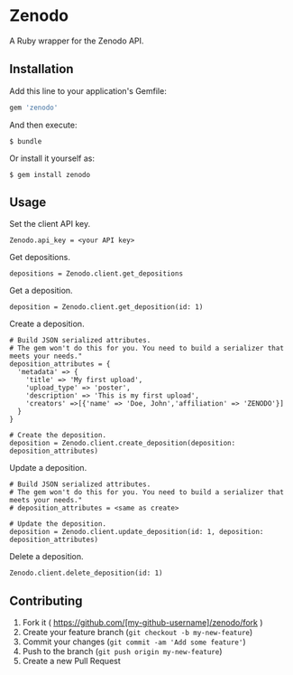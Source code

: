 # Zenodo

A Ruby wrapper for the Zenodo API.

## Installation

Add this line to your application's Gemfile:

```ruby
gem 'zenodo'
```

And then execute:

    $ bundle

Or install it yourself as:

    $ gem install zenodo

## Usage

Set the client API key.
```
Zenodo.api_key = <your API key>
```

Get depositions.
```
depositions = Zenodo.client.get_depositions
```

Get a deposition.
```
deposition = Zenodo.client.get_deposition(id: 1)
```

Create a deposition.
```
# Build JSON serialized attributes.
# The gem won't do this for you. You need to build a serializer that meets your needs."
deposition_attributes = {
  'metadata' => {
    'title' => 'My first upload',
    'upload_type' => 'poster',
    'description' => 'This is my first upload',
    'creators' =>[{'name' => 'Doe, John','affiliation' => 'ZENODO'}]
  }
}

# Create the deposition.
deposition = Zenodo.client.create_deposition(deposition: deposition_attributes)
```

Update a deposition.
```
# Build JSON serialized attributes.
# The gem won't do this for you. You need to build a serializer that meets your needs."
# deposition_attributes = <same as create>

# Update the deposition.
deposition = Zenodo.client.update_deposition(id: 1, deposition: deposition_attributes)
```

Delete a deposition.
```
Zenodo.client.delete_deposition(id: 1)
```

## Contributing

1. Fork it ( https://github.com/[my-github-username]/zenodo/fork )
2. Create your feature branch (`git checkout -b my-new-feature`)
3. Commit your changes (`git commit -am 'Add some feature'`)
4. Push to the branch (`git push origin my-new-feature`)
5. Create a new Pull Request
